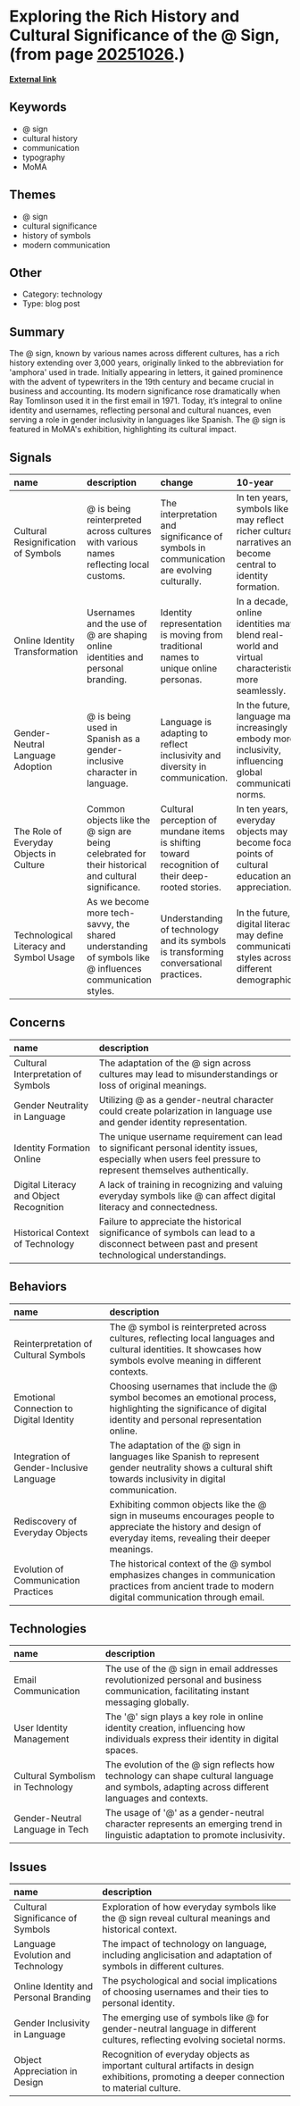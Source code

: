 # __Exploring the Rich History and Cultural Significance of the @ Sign__, (from page [20251026](https://kghosh.substack.com/p/20251026).)

__[External link](https://www.bbc.com/future/article/20250923-the-3000-year-old-story-hidden-in-your-keyboard)__



## Keywords

* @ sign
* cultural history
* communication
* typography
* MoMA

## Themes

* @ sign
* cultural significance
* history of symbols
* modern communication

## Other

* Category: technology
* Type: blog post

## Summary

The @ sign, known by various names across different cultures, has a rich history extending over 3,000 years, originally linked to the abbreviation for 'amphora' used in trade. Initially appearing in letters, it gained prominence with the advent of typewriters in the 19th century and became crucial in business and accounting. Its modern significance rose dramatically when Ray Tomlinson used it in the first email in 1971. Today, it’s integral to online identity and usernames, reflecting personal and cultural nuances, even serving a role in gender inclusivity in languages like Spanish. The @ sign is featured in MoMA's exhibition, highlighting its cultural impact.

## Signals

| name                                    | description                                                                                               | change                                                                                            | 10-year                                                                                                       | driving-force                                                                                                   |   relevancy |
|:----------------------------------------|:----------------------------------------------------------------------------------------------------------|:--------------------------------------------------------------------------------------------------|:--------------------------------------------------------------------------------------------------------------|:----------------------------------------------------------------------------------------------------------------|------------:|
| Cultural Resignification of Symbols     | @ is being reinterpreted across cultures with various names reflecting local customs.                     | The interpretation and significance of symbols in communication are evolving culturally.          | In ten years, symbols like @ may reflect richer cultural narratives and become central to identity formation. | Globalization and the internet are fostering diverse interpretations of communication symbols worldwide.        |           4 |
| Online Identity Transformation          | Usernames and the use of @ are shaping online identities and personal branding.                           | Identity representation is moving from traditional names to unique online personas.               | In a decade, online identities may blend real-world and virtual characteristics more seamlessly.              | The increasing importance of online presence and personal branding in social and professional contexts.         |           5 |
| Gender-Neutral Language Adoption        | @ is being used in Spanish as a gender-inclusive character in language.                                   | Language is adapting to reflect inclusivity and diversity in communication.                       | In the future, language may increasingly embody more inclusivity, influencing global communication norms.     | Social movements advocating for gender equality and inclusivity are reshaping language practices.               |           4 |
| The Role of Everyday Objects in Culture | Common objects like the @ sign are being celebrated for their historical and cultural significance.       | Cultural perception of mundane items is shifting toward recognition of their deep-rooted stories. | In ten years, everyday objects may become focal points of cultural education and appreciation.                | Curatorial efforts and cultural exhibitions are revitalizing interest in the significance of common items.      |           3 |
| Technological Literacy and Symbol Usage | As we become more tech-savvy, the shared understanding of symbols like @ influences communication styles. | Understanding of technology and its symbols is transforming conversational practices.             | In the future, digital literacy may define communication styles across different demographics.                | The rapid evolution of technology and its integration into daily life encourages adaptability in communication. |           4 |

## Concerns

| name                                    | description                                                                                                                                                  |
|:----------------------------------------|:-------------------------------------------------------------------------------------------------------------------------------------------------------------|
| Cultural Interpretation of Symbols      | The adaptation of the @ sign across cultures may lead to misunderstandings or loss of original meanings.                                                     |
| Gender Neutrality in Language           | Utilizing @ as a gender-neutral character could create polarization in language use and gender identity representation.                                      |
| Identity Formation Online               | The unique username requirement can lead to significant personal identity issues, especially when users feel pressure to represent themselves authentically. |
| Digital Literacy and Object Recognition | A lack of training in recognizing and valuing everyday symbols like @ can affect digital literacy and connectedness.                                         |
| Historical Context of Technology        | Failure to appreciate the historical significance of symbols can lead to a disconnect between past and present technological understandings.                 |

## Behaviors

| name                                     | description                                                                                                                                                       |
|:-----------------------------------------|:------------------------------------------------------------------------------------------------------------------------------------------------------------------|
| Reinterpretation of Cultural Symbols     | The @ symbol is reinterpreted across cultures, reflecting local languages and cultural identities. It showcases how symbols evolve meaning in different contexts. |
| Emotional Connection to Digital Identity | Choosing usernames that include the @ symbol becomes an emotional process, highlighting the significance of digital identity and personal representation online.  |
| Integration of Gender-Inclusive Language | The adaptation of the @ sign in languages like Spanish to represent gender neutrality shows a cultural shift towards inclusivity in digital communication.        |
| Rediscovery of Everyday Objects          | Exhibiting common objects like the @ sign in museums encourages people to appreciate the history and design of everyday items, revealing their deeper meanings.   |
| Evolution of Communication Practices     | The historical context of the @ symbol emphasizes changes in communication practices from ancient trade to modern digital communication through email.            |

## Technologies

| name                             | description                                                                                                                                    |
|:---------------------------------|:-----------------------------------------------------------------------------------------------------------------------------------------------|
| Email Communication              | The use of the @ sign in email addresses revolutionized personal and business communication, facilitating instant messaging globally.          |
| User Identity Management         | The '@' sign plays a key role in online identity creation, influencing how individuals express their identity in digital spaces.               |
| Cultural Symbolism in Technology | The evolution of the @ sign reflects how technology can shape cultural language and symbols, adapting across different languages and contexts. |
| Gender-Neutral Language in Tech  | The usage of '@' as a gender-neutral character represents an emerging trend in linguistic adaptation to promote inclusivity.                   |

## Issues

| name                                  | description                                                                                                                               |
|:--------------------------------------|:------------------------------------------------------------------------------------------------------------------------------------------|
| Cultural Significance of Symbols      | Exploration of how everyday symbols like the @ sign reveal cultural meanings and historical context.                                      |
| Language Evolution and Technology     | The impact of technology on language, including anglicisation and adaptation of symbols in different cultures.                            |
| Online Identity and Personal Branding | The psychological and social implications of choosing usernames and their ties to personal identity.                                      |
| Gender Inclusivity in Language        | The emerging use of symbols like @ for gender-neutral language in different cultures, reflecting evolving societal norms.                 |
| Object Appreciation in Design         | Recognition of everyday objects as important cultural artifacts in design exhibitions, promoting a deeper connection to material culture. |